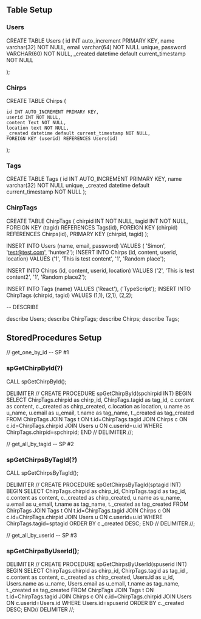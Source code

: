 
## Table Setup

### Users


CREATE TABLE Users (
	id INT auto_increment PRIMARY KEY,
	name varchar(32) NOT NULL,
	email varchar(64) NOT NULL unique,
    password VARCHAR(60) NOT NULL,
	_created datetime default current_timestamp NOT NULL

);


### Chirps

CREATE TABLE Chirps (

	id INT AUTO_INCREMENT PRIMARY KEY,
	userid INT NOT NULL,
	content Text NOT NULL,
	location text NOT NULL,
	_created datetime default current_timestamp NOT NULL,
	FOREIGN KEY (userid) REFERENCES Users(id)

);



### Tags

CREATE TABLE Tags (
	id INT AUTO_INCREMENT PRIMARY KEY,
	name varchar(32) NOT NULL unique,
	_created datetime default current_timestamp NOT NULL
);

### ChirpTags

CREATE TABLE ChirpTags (
	chirpid INT NOT NULL,
    tagid INT NOT NULL,
	FOREIGN KEY (tagid) REFERENCES Tags(id),
    FOREIGN KEY (chirpid) REFERENCES Chirps(id),
    PRIMARY KEY (chirpid, tagid)
);

<!-- Insert test data -->

INSERT INTO Users (name, email, password) VALUES ( 'Simon', 'test@test.com', 'hunter2');
INSERT INTO Chirps (id, content, userid, location) VALUES ('1', 'This is test content', '1', 'Random place');

INSERT INTO Chirps (id, content, userid, location) VALUES ('2', 'This is test content2', '1', 'Random place2');



INSERT INTO Tags (name) VALUES ('React'), ('TypeScript');
INSERT INTO ChirpTags (chirpid, tagid) VALUES (1,1), (2,1), (2,2);

-- DESCRIBE

describe Users;
describe ChirpTags;
describe Chirps;
describe Tags;


## StoredProcedures Setup


// get_one_by_id -- SP #1
### spGetChirpById(?)

CALL spGetChirpById();

DELIMITER //
CREATE PROCEDURE spGetChirpById(spchirpid INT)
	BEGIN
		SELECT ChirpTags.chirpid as chirp_id, ChirpTags.tagid as tag_id,
        c.content as content, c._created as chirp_created, c.location as location,
        u.name as u_name, u.email as u_email, 
        t.name as tag_name, t._created as tag_created 
        FROM ChirpTags
            JOIN Tags t
            ON t.id=ChirpTags.tagid
                JOIN Chirps c
                ON c.id=ChirpTags.chirpid
                    JOIN Users u
                    ON c.userid=u.id
                    WHERE ChirpTags.chirpid=spchirpid;
    END //
DELIMITER //;


// get_all_by_tagid -- SP #2
### spGetChirpsByTagId(?)

CALL spGetChirpsByTagId();

DELIMITER //
CREATE PROCEDURE spGetChirpsByTagId(sptagid INT)
	BEGIN
    SELECT ChirpTags.chirpid as chirp_id, ChirpTags.tagid as tag_id, c.content as content, c._created as chirp_created,
u.name as u_name, u.email as u_email, t.name as tag_name, t._created as tag_created 
FROM ChirpTags
JOIN Tags t
ON t.id=ChirpTags.tagid
JOIN Chirps c
ON c.id=ChirpTags.chirpid
JOIN Users u
ON c.userid=u.id
WHERE ChirpTags.tagid=sptagid
ORDER BY c._created DESC;
END //
DELIMITER //;



// get_all_by_userid -- SP #3

### spGetChirpsByUserId();

DELIMITER //
CREATE PROCEDURE spGetChirpsByUserId(spuserid INT)
BEGIN
	SELECT ChirpTags.chirpid as chirp_id, ChirpTags.tagid as tag_id , c.content as content, c._created as chirp_created,
		Users.id as u_id, Users.name as u_name, Users.email as u_email, t.name as tag_name, t._created as tag_created 
		FROM ChirpTags
		JOIN Tags t
		ON t.id=ChirpTags.tagid
		JOIN Chirps c
		ON c.id=ChirpTags.chirpid
		JOIN Users
		ON c.userid=Users.id
			WHERE Users.id=spuserid
            ORDER BY c._created DESC;
END//
DELIMITER //;
